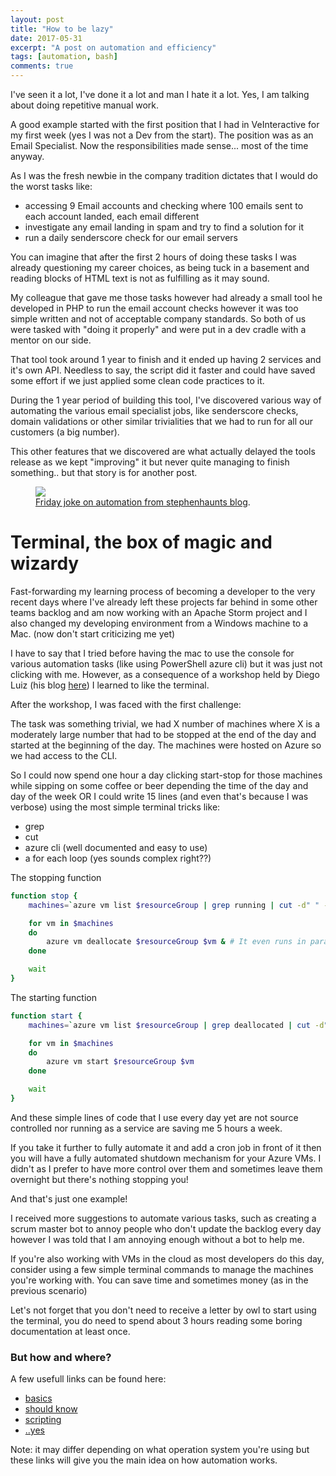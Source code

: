 ```yaml
---
layout: post
title: "How to be lazy"
date: 2017-05-31
excerpt: "A post on automation and efficiency"
tags: [automation, bash]
comments: true
---
```


I've seen it a lot, I've done it a lot and man I hate it a lot. Yes, I am talking about doing repetitive manual work.

A good example started with the first position that I had in 
VeInteractive for my first week (yes I was not a Dev from the start).
The position was as an Email Specialist. Now the responsibilities made sense... most of the time anyway.

As I was the fresh newbie in the company tradition dictates that I would do the worst tasks like:
- accessing 9 Email accounts and checking where 100 emails sent to each account landed, each email different
- investigate any email landing in spam and try to find a solution for it
- run a daily senderscore check for our email servers

You can imagine that after the first 2 hours of doing these tasks I was already questioning my career choices, 
as being tuck in a basement and reading blocks of HTML text is not as fulfilling as it may sound.

My colleague that gave me those tasks however had already a small tool he developed in PHP to run the email 
account checks however it was too simple written and not of acceptable company standards.
So both of us were tasked with "doing it properly" and were put in a dev cradle with a mentor on our side.

That tool took around 1 year to finish and it ended up having 2 services and it's own API. Needless to say, the script 
did it faster and could have saved some effort if we just applied some clean code practices to it.

During the 1 year period of building this tool,  I've discovered various way of automating the 
various email specialist jobs, like senderscore checks, domain validations or other similar trivialities 
that we had to run for all our customers (a big number). 

This other features that we discovered are what actually delayed the tools release as we kept "improving" it but 
never quite managing to finish something.. but that story is for another post.

<figure>
	<a href="https://stephenhaunts.com/2015/10/02/friday-joke-automation/"><img src="https://stephenhaunts.files.wordpress.com/2015/09/4.gif"></a>
	<figcaption><a href="https://stephenhaunts.files.wordpress.com/2015/09/4.gif" title="Friday joke on automation from stephenhaunts blog">Friday joke on automation from stephenhaunts blog</a>.</figcaption>
</figure>

# Terminal, the box of magic and wizardy

Fast-forwarding my learning process of becoming a developer to the very recent days where 
I've already left these projects far behind in some other teams backlog and am now working 
with an Apache Storm project and I also changed my developing environment from a Windows machine to a Mac.
(now don't start criticizing me yet)

I have to say that I tried before having the mac to use the console for various automation 
tasks (like using PowerShell azure cli) but it was just not clicking with me.
However, as a consequence of a workshop held by Diego Luiz (his blog <a href="http://diegoluiz.com">here</a>) I learned to like the terminal.

After the workshop, I was faced with the first challenge:

The task was something trivial, we had X number of machines where X is a moderately large number that had to 
be stopped at the end of the day and started at the beginning of the day.
The machines were hosted on Azure so we had access to the CLI.

So I could now spend one hour a day clicking start-stop for those machines while sipping 
on some coffee or beer depending the time of the day and day of the week 
OR I could write 15 lines (and even that's because I was verbose) using the most simple terminal tricks like:
- grep
- cut
- azure cli (well documented and easy to use)
- a for each loop (yes sounds complex right??)

The stopping function

```bash
function stop {
    machines=`azure vm list $resourceGroup | grep running | cut -d" " -f14`

    for vm in $machines
    do
        azure vm deallocate $resourceGroup $vm & # It even runs in parallel! Just add a &!
    done

    wait
}
```

The starting function 

```bash
function start {
    machines=`azure vm list $resourceGroup | grep deallocated | cut -d" " -f14`

    for vm in $machines
    do
        azure vm start $resourceGroup $vm
    done

    wait
}
```

And these simple lines of code that I use every day yet are not source controlled nor running as a service are saving 
me 5 hours a week.

If you take it further to fully automate it and add a cron job in front of it then you will have a fully automated 
shutdown mechanism for your Azure VMs. 
I didn't as I prefer to have more control over them and sometimes leave them overnight but there's nothing stopping you!

And that's just one example!

I received more suggestions to automate various tasks, such as creating a scrum master bot to annoy 
people who don't update the backlog every day however I was told that I am annoying enough without a bot to help me.

If you're also working with VMs in the cloud as most developers do this day, consider using a few simple terminal commands
to manage the machines you're working with. You can save time and sometimes money (as in the previous scenario)

Let's not forget that you don't need to receive a letter by owl to start using the terminal, 
you do need to spend about 3 hours reading some boring documentation at least once.

###  But how and where?

A few usefull links can be found here:
- <a href="http://www.ee.surrey.ac.uk/Teaching/Unix/">basics</a>
- <a href="http://www.thegeekstuff.com/2010/11/50-linux-commands/?utm_source=feedburner"> should know </a>
- <a href="http://www.techradar.com/how-to/computing/apple/terminal-101-automate-the-terminal-with-bash-scripts-1305658"> scripting </a>
- <a href="https://support.google.com/websearch/answer/134479?hl=en"> ..yes </a>

Note: it may differ depending on what operation system you're using but these links will give you the main idea on how automation works.
